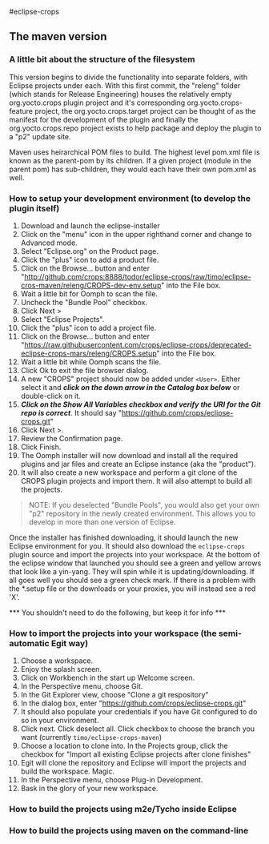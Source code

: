 #eclipse-crops
## The maven version

### A little bit about the structure of the filesystem
This version begins to divide the functionality into separate folders, with Eclipse projects under each. 
With this first commit, the "releng" folder (which stands for Release Engineering) houses the relatively 
empty org.yocto.crops plugin project and it's corresponding org.yocto.crops-feature project, 
the org.yocto.crops.target project can be thought of as the manifest for the development of the plugin
and finally the org.yocto.crops.repo project exists to help package and deploy the plugin to a "p2" update site.
 
Maven uses heirarchical POM files to build. The highest level pom.xml file is known as the parent-pom by its children.
If a given project (module in the parent pom) has sub-children, they would each have their own pom.xml as well.

### How to setup your development environment (to develop the plugin itself)
1. Download and launch the eclipse-installer
2. Click on the "menu" icon in the upper righthand corner and change to Advanced mode.
3. Select "Eclipse.org" on the Product page.
4. Click the "plus" icon to add a product file.
5. Click on the Browse... button and enter "http://github.com/crops:8888/todor/eclipse-crops/raw/timo/eclipse-cros-maven/releng/CROPS-dev-env.setup" into the File box.
6. Wait a little bit for Oomph to scan the file.
6. Uncheck the "Bundle Pool" checkbox.
6. Click Next >
7. Select "Eclipse Projects".
8. Click the "plus" icon to add a project file.
9. Click on the Browse... button and enter "https://raw.githubusercontent.com/crops/eclipse-crops/deprecated-eclipse-crops-mars/releng/CROPS.setup" into the File box.
10. Wait a little bit while Oomph scans the file.
11. Click Ok to exit the file browser dialog.
12. A new "CROPS" project should now be added under ```<User>```. Either select it and ***click on the down arrow in the Catalog box below*** or double-click on it.
13. ***Click on the Show All Variables checkbox and verify the URI for the Git repo is correct***. It should say "https://github.com/crops/eclipse-crops.git"
14. Click Next >. 
14. Review the Confirmation page.
14. Click Finish.
15. The Oomph installer will now download and install all the required plugins and jar files and create an Eclipse instance (aka the "product").
16. It will also create a new workspace and perform a git clone of the CROPS plugin projects and import them. It will also attempt to build all the projects.

> NOTE: If you deselected "Bundle Pools", you would also get your own "p2" repository in the newly created environment. This allows you to develop in more than one version of Eclipse.

Once the installer has finished downloading, it should launch the new Eclipse environment for you. It should also download the ```eclipse-crops``` plugin source and import the projects into your workspace. At the bottom of the eclipse window that launched you should see a green and yellow arrows that look like a yin-yang. They will spin while it is updating/downloading. If all goes well you should see a green check mark. If there is a problem with the *.setup file or the downloads or your proxies, you will instead see a red 'X'.

*** You shouldn't need to do the following, but keep it for info ***
### How to import the projects into your workspace (the semi-automatic Egit way)
1. Choose a workspace.
2. Enjoy the splash screen.
3. Click on Workbench in the start up Welcome screen.
4. In the Perspective menu, choose Git.
5. In the Git Explorer view, choose "Clone a git respository"
6. In the dialog box, enter "https://github.com/crops/eclipse-crops.git"
7. It should also populate your credentials if you have Git configured to do so in your environment.
8. Click next. Click deselect all. Click checkbox to choose the branch you want (currently ```timo/eclipse-crops-maven```)
9. Choose a location to clone into. In the Projects group, click the checkbox for "Import all existing Eclipse projects after clone finishes"
10. Egit will clone the repository and Eclipse will import the projects and build the workspace. Magic.
11. In the Perspective menu, choose Plug-in Development.
12. Bask in the glory of your new workspace.


### How to build the projects using m2e/Tycho inside Eclipse

### How to build the projects using maven on the command-line 
